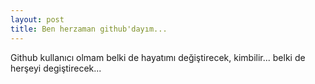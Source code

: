 ```yaml
---
layout: post
title: Ben herzaman github'dayım...
---
```


Github kullanıcı olmam belki de hayatımı değiştirecek, kimbilir...
belki de herşeyi degiştirecek...
